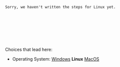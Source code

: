 

    Sorry, we haven't written the steps for Linux yet.





<br><br><br>
------
Choices that lead here:
- Operating System: [Windows](ci-vscode_a.md) **Linux** [MacOS](ci-vscode_c.md)
